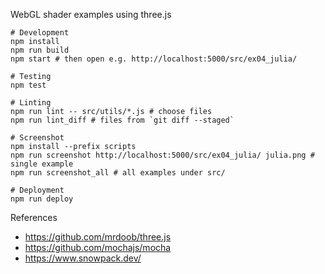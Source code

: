 WebGL shader examples using three.js

```
# Development
npm install
npm run build
npm start # then open e.g. http://localhost:5000/src/ex04_julia/

# Testing
npm test

# Linting
npm run lint -- src/utils/*.js # choose files
npm run lint_diff # files from `git diff --staged`

# Screenshot
npm install --prefix scripts
npm run screenshot http://localhost:5000/src/ex04_julia/ julia.png # single example
npm run screenshot_all # all examples under src/

# Deployment
npm run deploy
```

References

- https://github.com/mrdoob/three.js
- https://github.com/mochajs/mocha
- https://www.snowpack.dev/
